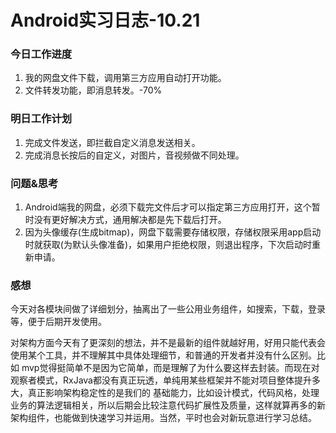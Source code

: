 # Android实习日志-10.21

### 今日工作进度

1. 我的网盘文件下载，调用第三方应用自动打开功能。
2. 文件转发功能，即消息转发。-70%

### 明日工作计划

1. 完成文件发送，即拦截自定义消息发送相关。
2. 完成消息长按后的自定义，对图片，音视频做不同处理。

### 问题&思考

1. Android端我的网盘，必须下载完文件后才可以指定第三方应用打开，这个暂时没有更好解决方式，通用解决都是先下载后打开。
2. 因为头像缓存(生成bitmap)，网盘下载需要存储权限，存储权限采用app启动时就获取(为默认头像准备)，如果用户拒绝权限，则退出程序，下次启动时重新申请。

### 感想

今天对各模块间做了详细划分，抽离出了一些公用业务组件，如搜索，下载，登录等，便于后期开发使用。

对架构方面今天有了更深刻的想法，并不是最新的组件就越好用，好用只能代表会使用某个工具，并不理解其中具体处理细节，和普通的开发者并没有什么区别。比如 mvp觉得挺简单不是因为它简单，而是理解了为什么要这样去封装。而现在对观察者模式，RxJava都没有真正玩透，单纯用某些框架并不能对项目整体提升多大，真正影响架构稳定性的是我们的 基础能力，比如设计模式，代码风格，处理业务的算法逻辑相关，所以后期会比较注意代码扩展性及质量，这样就算再多的新架构组件，也能做到快速学习并运用。当然，平时也会对新玩意进行学习总结。

